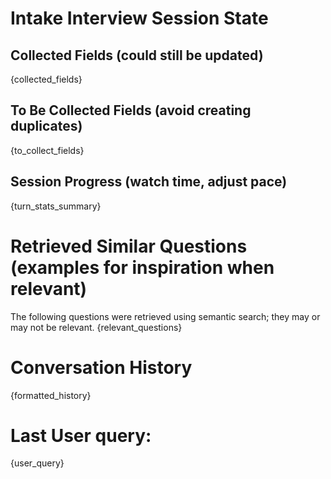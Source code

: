 # Intake Interview Session State

## Collected Fields (could still be updated)
{collected_fields}

## To Be Collected Fields (avoid creating duplicates)
{to_collect_fields}

## Session Progress (watch time, adjust pace)
{turn_stats_summary}

# Retrieved Similar Questions (examples for inspiration when relevant)
The following questions were retrieved using semantic search; they may or may not be relevant.
{relevant_questions}

# Conversation History
{formatted_history}

# Last User query:
{user_query}

